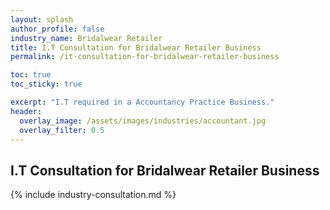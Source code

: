```yaml
---
layout: splash 
author_profile: false 
industry_name: Bridalwear Retailer
title: I.T Consultation for Bridalwear Retailer Business
permalink: /it-consultation-for-bridalwear-retailer-business

toc: true
toc_sticky: true

excerpt: "I.T required in a Accountancy Practice Business."
header:
  overlay_image: /assets/images/industries/accountant.jpg
  overlay_filter: 0.5 
---
```


## I.T Consultation for Bridalwear Retailer Business

{% include industry-consultation.md %}
